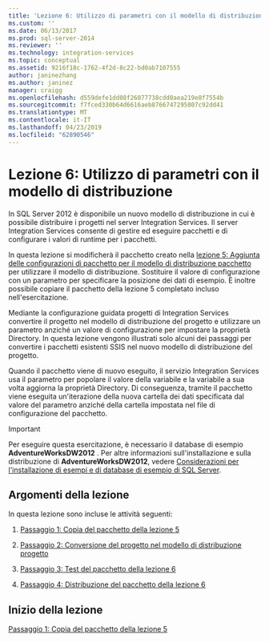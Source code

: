 ```yaml
---
title: 'Lezione 6: Utilizzo di parametri con il modello di distribuzione | Microsoft Docs'
ms.custom: ''
ms.date: 06/13/2017
ms.prod: sql-server-2014
ms.reviewer: ''
ms.technology: integration-services
ms.topic: conceptual
ms.assetid: 9216f18c-1762-4f2d-8c22-bd0ab7107555
author: janinezhang
ms.author: janinez
manager: craigg
ms.openlocfilehash: d559defe1dd08f26077738cdd0aea219e8f7554b
ms.sourcegitcommit: f7fced330b64d6616aeb8766747295807c92dd41
ms.translationtype: MT
ms.contentlocale: it-IT
ms.lasthandoff: 04/23/2019
ms.locfileid: "62890546"
---
```

# <a name="lesson-6-using-parameters-with-the-project-deployment-model"></a>Lezione 6: Utilizzo di parametri con il modello di distribuzione
  In SQL Server 2012 è disponibile un nuovo modello di distribuzione in cui è possibile distribuire i progetti nel server Integration Services. Il server Integration Services consente di gestire ed eseguire pacchetti e di configurare i valori di runtime per i pacchetti.  
  
 In questa lezione si modificherà il pacchetto creato nella [lezione 5: Aggiunta delle configurazioni di pacchetto per il modello di distribuzione pacchetto](lesson-5-add-ssis-package-configurations-for-the-package-deployment-model.md) per utilizzare il modello di distribuzione. Sostituire il valore di configurazione con un parametro per specificare la posizione dei dati di esempio. È inoltre possibile copiare il pacchetto della lezione 5 completato incluso nell'esercitazione.  
  
 Mediante la configurazione guidata progetti di Integration Services convertire il progetto nel modello di distribuzione del progetto e utilizzare un parametro anziché un valore di configurazione per impostare la proprietà Directory. In questa lezione vengono illustrati solo alcuni dei passaggi per convertire i pacchetti esistenti SSIS nel nuovo modello di distribuzione del progetto.  
  
 Quando il pacchetto viene di nuovo eseguito, il servizio Integration Services usa il parametro per popolare il valore della variabile e la variabile a sua volta aggiorna la proprietà Directory. Di conseguenza, tramite il pacchetto viene eseguita un'iterazione della nuova cartella dei dati specificata dal valore del parametro anziché della cartella impostata nel file di configurazione del pacchetto.  
  
> [!IMPORTANT]  
>  Per eseguire questa esercitazione, è necessario il database di esempio **AdventureWorksDW2012** . Per altre informazioni sull'installazione e sulla distribuzione di **AdventureWorksDW2012**, vedere [Considerazioni per l'installazione di esempi e di database di esempio di SQL Server](https://technet.microsoft.com/library/ms161556%28v=sql.105%29).  
  
## <a name="lesson-tasks"></a>Argomenti della lezione  
 In questa lezione sono incluse le attività seguenti:  
  
1.  [Passaggio 1: Copia del pacchetto della lezione 5](lesson-6-1-copying-the-lesson-5-package.md)  
  
2.  [Passaggio 2: Conversione del progetto nel modello di distribuzione progetto](lesson-6-2-converting-the-project-to-the-project-deployment-model.md)  
  
3.  [Passaggio 3: Test del pacchetto della lezione 6](lesson-6-3-testing-the-lesson-6-package.md)  
  
4.  [Passaggio 4: Distribuzione del pacchetto della lezione 6](lesson-6-4-deploying-the-lesson-6-package.md)  
  
## <a name="start-the-lesson"></a>Inizio della lezione  
 [Passaggio 1: Copia del pacchetto della lezione 5](lesson-6-1-copying-the-lesson-5-package.md)  
  
  
